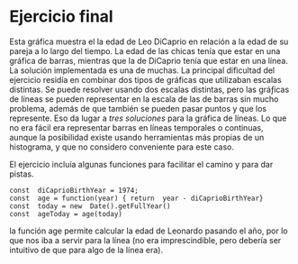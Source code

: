 # Ejercicio final

Esta gráfica muestra el la edad de Leo DiCaprio en relación a la edad de su pareja a lo largo del tiempo. La edad de las chicas tenía que estar en una gráfica de barras, mientras que la de DiCaprio tenía que estar en una línea.
La solución implementada es una de muchas. La principal dificultad del ejercicio residía en combinar dos tipos de gráficas que utilizaban escalas distintas. Se puede resolver usando dos escalas distintas, pero las gráƒicas de líneas se pueden representar en la escala de las de barras sin mucho problema, además de que también se pueden pasar puntos y que los represente. Eso da lugar a *tres soluciones* para la gráfica de líneas. Lo que no era fácil era representar barras en líneas temporales o continuas, aunque la posibilidad existe usando herramientas más propias de un histograma, y que no considero conveniente para este caso. 

El ejercicio incluía algunas funciones para facilitar el camino y para dar pistas. 

    const  diCaprioBirthYear = 1974;
    const  age = function(year) { return  year - diCaprioBirthYear}
    const  today = new  Date().getFullYear()
    const  ageToday = age(today)

la función age permite calcular la edad de Leonardo pasando el año, por lo que nos iba a servir para la línea (no era imprescindible, pero debería ser intuitivo de que para algo de la línea era). 
